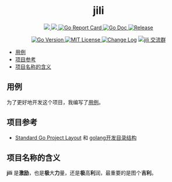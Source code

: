 <!-- markdownlint-disable MD041 -->
<p align="center"><img src="https://user-images.githubusercontent.com/6028869/68006564-f1590780-fcb3-11e9-92e9-1b7d78f59e6b.png" alt=""></p>

<h1 align="center">jili</h1>

<p align="center">

<a href="https://www.travis-ci.org/aQuaYi/jili">
  <img src="https://www.travis-ci.org/aQuaYi/jili.svg?branch=master" />
</a>

<a href="https://codecov.io/gh/aQuaYi/jili">
  <img src="https://codecov.io/gh/aQuaYi/jili/branch/master/graph/badge.svg" />
</a>

<a href="https://goreportcard.com/report/github.com/aQuaYi/jili">
  <img src="https://goreportcard.com/badge/github.com/aQuaYi/jili" alt="Go Report Card" title="Go Report Card"/>
</a>

<a href="http://godoc.org/github.com/aQuaYi/jili">
  <img src="https://img.shields.io/badge/godoc-reference-blue.svg" alt="Go Doc" title="Go Doc"/>
</a>

<a href="https://github.com/aQuaYi/jili/releases/latest">
  <img src="https://img.shields.io/github/release/aQuaYi/jili.svg" alt="Release" title="Release"/>
</a>

</p>

<p align="center">

<a href="https://golang.google.cn">
  <img src="https://img.shields.io/badge/Go-1.13+-blue.svg" alt="Go Version" title="Go Version"/>
</a>

<a href="https://github.com/aQuaYi/jili/blob/master/LICENSE">
  <img src="https://img.shields.io/badge/License-MIT-blue.svg" alt="MIT License" title="MIT License"/>
</a>

<a href="https://github.com/aQuaYi/jili/blob/master/CHANGELOG.md">
  <img src="https://img.shields.io/badge/Change-Log-blue.svg" alt="Change Log" title="Change Log"/></a>
<a target="_blank" href="//shang.qq.com/wpa/qunwpa?idkey=7f61280435c41608fb8cb96cf8af7d31ef0007c44b223c9e3596ce84dec329bc"><img border="0" src="https://img.shields.io/badge/QQ%20群-23%2053%2000%2093-blue.svg" alt="jili 交流群" title="jili 交流群"></a>

</p>

- [用例](#%e7%94%a8%e4%be%8b)
- [项目参考](#%e9%a1%b9%e7%9b%ae%e5%8f%82%e8%80%83)
- [项目名称的含义](#%e9%a1%b9%e7%9b%ae%e5%90%8d%e7%a7%b0%e7%9a%84%e5%90%ab%e4%b9%89)

## 用例

为了更好地开发这个项目，我编写了[用例](UseCase)。

## 项目参考

- [Standard Go Project Layout](https://github.com/golang-standards/project-layout) 和 [golang开发目录结构](https://segmentfault.com/a/1190000012926524)

## 项目名称的含义

**jili** 是**激励**，也是**极**大**力**量，还是**极**高**利**润，最重要的是图个**吉利**。
